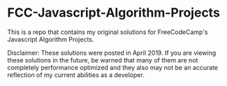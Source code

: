 # FCC-Javascript-Algorithm-Projects
This is a repo that contains my original solutions for FreeCodeCamp's Javascript Algorithm Projects.

Disclaimer: These solutions were posted in April 2019. If you are viewing these solutions in the future, be warned that many of them are not completely performance optimized and they also may not be an accurate reflection of my current abilities as a developer.
